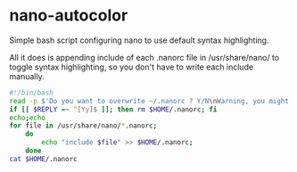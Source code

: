 # nano-autocolor
Simple bash script configuring nano to use default syntax highlighting.

All it does is appending include of each .nanorc file in /usr/share/nano/ to toggle syntax highlighting, so you don't have to write each include manually.

```bash
#!/bin/bash
read -p $'Do you want to overwrite ~/.nanorc ? Y/N\nWarning, you might end up with duplicate "include" or break your config otherwise.\n' -n 1
if [[ $REPLY =~ ^[Yy]$ ]]; then rm $HOME/.nanorc; fi
echo;echo
for file in /usr/share/nano/*.nanorc;
    do
        echo "include $file" >> $HOME/.nanorc;
    done
cat $HOME/.nanorc
```
